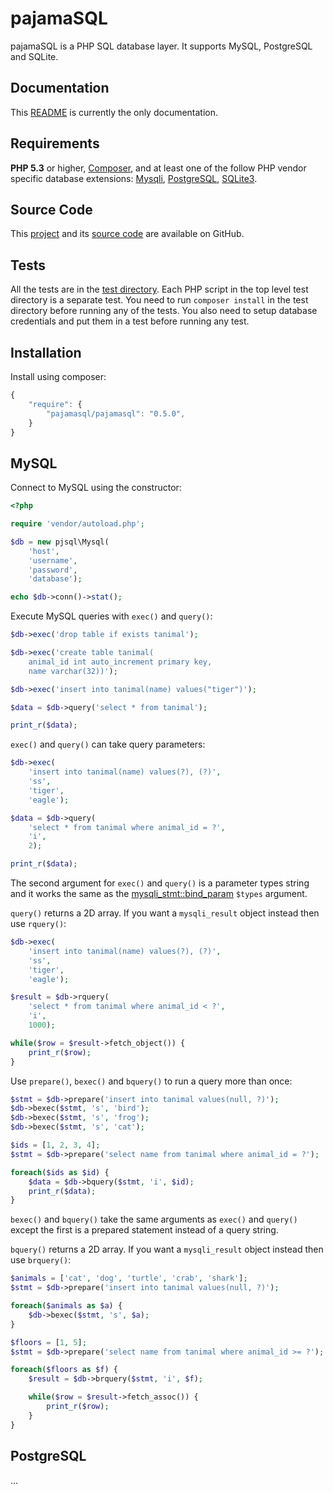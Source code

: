 # pajamaSQL

pajamaSQL is a PHP SQL database layer.
It supports MySQL, PostgreSQL and SQLite.

## Documentation

This [README](https://github.com/al-codepone/pajamaSQL/blob/master/README.md)
is currently the only documentation.

## Requirements

**PHP 5.3** or higher, [Composer](https://getcomposer.org/),
and at least one of the follow PHP vendor specific database extensions:
[Mysqli](http://www.php.net/manual/en/book.mysqli.php),
[PostgreSQL](http://www.php.net/manual/en/book.pgsql.php),
[SQLite3](http://www.php.net/manual/en/book.sqlite3.php).


## Source Code

This [project](https://github.com/al-codepone/pajamaSQL)
and its [source code](https://github.com/al-codepone/pajamaSQL/tree/master/src/pjsql)
are available on GitHub.

## Tests

All the tests are in the [test directory](https://github.com/al-codepone/pajamaSQL/tree/master/test).
Each PHP script in the top level test directory is a separate test.
You need to run `composer install` in the test directory before running any of the tests.
You also need to setup database credentials and put them in a test before running any test.

## Installation

Install using composer:

```javascript
{
    "require": {
        "pajamasql/pajamasql": "0.5.0",
    }
}
```

## MySQL

Connect to MySQL using the constructor:

```php
<?php

require 'vendor/autoload.php';

$db = new pjsql\Mysql(
    'host',
    'username',
    'password',
    'database');

echo $db->conn()->stat();
```

Execute MySQL queries with `exec()` and `query()`:

```php
$db->exec('drop table if exists tanimal');

$db->exec('create table tanimal(
    animal_id int auto_increment primary key,
    name varchar(32))');

$db->exec('insert into tanimal(name) values("tiger")');

$data = $db->query('select * from tanimal');

print_r($data);
```

`exec()` and `query()` can take query parameters:

```php
$db->exec(
    'insert into tanimal(name) values(?), (?)',
    'ss',
    'tiger',
    'eagle');

$data = $db->query(
    'select * from tanimal where animal_id = ?',
    'i',
    2);

print_r($data);
```

The second argument for `exec()` and `query()` is a parameter types string and
it works the same as the [mysqli_stmt::bind_param](https://www.php.net/manual/en/mysqli-stmt.bind-param.php) `$types` argument.

`query()` returns a 2D array. If you want a `mysqli_result` object instead then use `rquery()`:

```php
$db->exec(
    'insert into tanimal(name) values(?), (?)',
    'ss',
    'tiger',
    'eagle');

$result = $db->rquery(
    'select * from tanimal where animal_id < ?',
    'i',
    1000);

while($row = $result->fetch_object()) {
    print_r($row);
}
```

Use `prepare()`, `bexec()` and `bquery()` to run a query more than once:

```php
$stmt = $db->prepare('insert into tanimal values(null, ?)');
$db->bexec($stmt, 's', 'bird');
$db->bexec($stmt, 's', 'frog');
$db->bexec($stmt, 's', 'cat');

$ids = [1, 2, 3, 4];
$stmt = $db->prepare('select name from tanimal where animal_id = ?');

foreach($ids as $id) {
    $data = $db->bquery($stmt, 'i', $id);
    print_r($data);
}
```

`bexec()` and `bquery()` take the same arguments as `exec()` and `query()`
except the first is a prepared statement instead of a query string.

`bquery()` returns a 2D array. If you want a `mysqli_result` object instead then use `brquery()`:

```php
$animals = ['cat', 'dog', 'turtle', 'crab', 'shark'];
$stmt = $db->prepare('insert into tanimal values(null, ?)');

foreach($animals as $a) {
    $db->bexec($stmt, 's', $a);
}

$floors = [1, 5];
$stmt = $db->prepare('select name from tanimal where animal_id >= ?');

foreach($floors as $f) {
    $result = $db->brquery($stmt, 'i', $f);

    while($row = $result->fetch_assoc()) {
        print_r($row);
    }
}
```

## PostgreSQL

...